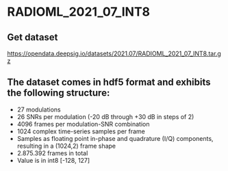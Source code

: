 # RADIOML_2021_07_INT8

## Get dataset
https://opendata.deepsig.io/datasets/2021.07/RADIOML_2021_07_INT8.tar.gz


## The dataset comes in hdf5 format and exhibits the following structure:
- 27 modulations
- 26 SNRs per modulation (-20 dB through +30 dB in steps of 2)
- 4096 frames per modulation-SNR combination
- 1024 complex time-series samples per frame
- Samples as floating point in-phase and quadrature (I/Q) components, resulting in a (1024,2) frame shape
- 2.875.392 frames in total
- Value is in int8 [-128, 127]
